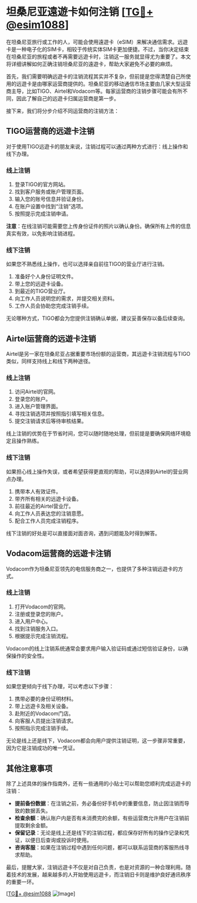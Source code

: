 # 坦桑尼亚遠遊卡如何注销 [[TG💪+ @esim1088](https://t.me/s/esim1088)]

在坦桑尼亚旅行或工作的人，可能会使用遠遊卡（eSIM）来解决通信需求。远遊卡是一种电子化的SIM卡，相较于传统实体SIM卡更加便捷。不过，当你决定结束在坦桑尼亚的旅程或者不再需要远遊卡时，注销这一服务就显得尤为重要了。本文将详细讲解如何正确注销坦桑尼亚的遠遊卡，帮助大家避免不必要的麻烦。

首先，我们需要明确远遊卡的注销流程其实并不复杂，但前提是您得清楚自己所使用的远遊卡是由哪家运营商提供的。坦桑尼亚的移动通信市场主要由几家大型运营商主导，比如TIGO、Airtel和Vodacom等。每家运营商的注销步骤可能会有所不同，因此了解自己的远遊卡归属运营商是第一步。

接下来，我们将分步介绍不同运营商的注销方法：

## TIGO运营商的远遊卡注销

对于使用TIGO远遊卡的朋友来说，注销过程可以通过两种方式进行：线上操作和线下办理。

### 线上注销

1. 登录TIGO的官方网站。
2. 找到客户服务或账户管理页面。
3. 输入您的账号信息并验证身份。
4. 在账户设置中找到“注销”选项。
5. 按照提示完成注销申请。

**注意**：在线注销可能需要您上传身份证件的照片以确认身份。确保所有上传的信息真实有效，以免影响注销进程。

### 线下注销

如果您不熟悉线上操作，也可以选择亲自前往TIGO的营业厅进行注销。

1. 准备好个人身份证明文件。
2. 带上您的远遊卡设备。
3. 到最近的TIGO营业厅。
4. 向工作人员说明您的需求，并提交相关资料。
5. 工作人员会协助您完成注销手续。

无论哪种方式，TIGO都会为您提供注销确认单据，建议妥善保存以备后续查询。

## Airtel运营商的远遊卡注销

Airtel是另一家在坦桑尼亚占据重要市场份额的运营商，其远遊卡注销流程与TIGO类似，同样支持线上和线下两种途径。

### 线上注销

1. 访问Airtel的官网。
2. 登录您的账户。
3. 进入账户管理界面。
4. 寻找注销选项并按照指引填写相关信息。
5. 提交注销请求后等待审核结果。

线上注销的优势在于节省时间，您可以随时随地处理，但前提是要确保网络环境稳定且操作熟练。

### 线下注销

如果担心线上操作失误，或者希望获得更直观的帮助，可以选择到Airtel的营业网点办理。

1. 携带本人有效证件。
2. 带齐所有相关的远遊卡设备。
3. 前往最近的Airtel营业厅。
4. 向工作人员表达您的注销意愿。
5. 配合工作人员完成注销程序。

线下注销的好处是可以直接面对面咨询，遇到问题能及时得到解答。

## Vodacom运营商的远遊卡注销

Vodacom作为坦桑尼亚领先的电信服务商之一，也提供了多种注销远遊卡的方式。

### 线上注销

1. 打开Vodacom的官网。
2. 注册或登录您的账户。
3. 进入用户中心。
4. 找到注销服务入口。
5. 根据提示完成注销流程。

Vodacom的线上注销系统通常会要求用户输入验证码或通过短信验证身份，以确保操作的安全性。

### 线下注销

如果您更倾向于线下办理，可以考虑以下步骤：

1. 携带必要的身份证明材料。
2. 带上远遊卡及相关设备。
3. 赴附近的Vodacom门店。
4. 向客服人员提出注销请求。
5. 按照指示完成注销手续。

无论是线上还是线下，Vodacom都会向用户提供注销证明，这一步骤非常重要，因为它是注销成功的唯一凭证。

## 其他注意事项

除了上述具体的操作指南外，还有一些通用的小贴士可以帮助您顺利完成远遊卡的注销：

- **提前备份数据**：在注销之前，务必备份好手机中的重要信息，防止因注销而导致的数据丢失。
- **检查余额**：确认账户内是否有未消费完的余额，有些运营商允许用户在注销前提取剩余金额。
- **保留记录**：无论是线上还是线下的注销过程，都应保存好所有的操作记录和凭证，以便日后查询或投诉时使用。
- **咨询客服**：如果在注销过程中遇到任何问题，都可以联系运营商的客服热线寻求帮助。

最后，提醒大家，注销远遊卡不仅是对自己负责，也是对资源的一种合理利用。随着技术的发展，越来越多的人开始使用远遊卡，而注销旧卡则是维护良好通讯秩序的重要一环。

[[TG💪+ @esim1088](https://t.me/s/esim1088) ![Image](https://i.postimg.cc/4NQfJmqS/Snipaste-2025-05-13-00-14-12.png)]